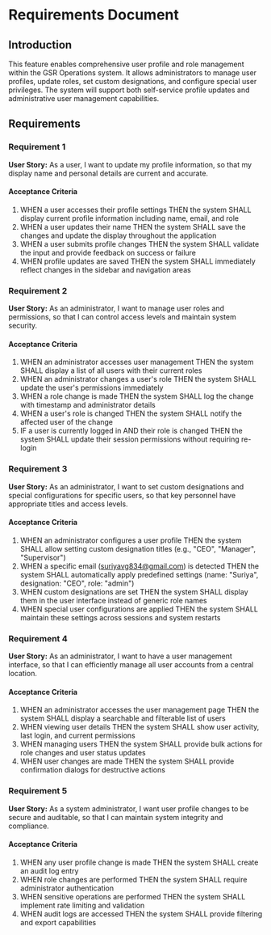 # Requirements Document

## Introduction

This feature enables comprehensive user profile and role management within the GSR Operations system. It allows administrators to manage user profiles, update roles, set custom designations, and configure special user privileges. The system will support both self-service profile updates and administrative user management capabilities.

## Requirements

### Requirement 1

**User Story:** As a user, I want to update my profile information, so that my display name and personal details are current and accurate.

#### Acceptance Criteria

1. WHEN a user accesses their profile settings THEN the system SHALL display current profile information including name, email, and role
2. WHEN a user updates their name THEN the system SHALL save the changes and update the display throughout the application
3. WHEN a user submits profile changes THEN the system SHALL validate the input and provide feedback on success or failure
4. WHEN profile updates are saved THEN the system SHALL immediately reflect changes in the sidebar and navigation areas

### Requirement 2

**User Story:** As an administrator, I want to manage user roles and permissions, so that I can control access levels and maintain system security.

#### Acceptance Criteria

1. WHEN an administrator accesses user management THEN the system SHALL display a list of all users with their current roles
2. WHEN an administrator changes a user's role THEN the system SHALL update the user's permissions immediately
3. WHEN a role change is made THEN the system SHALL log the change with timestamp and administrator details
4. WHEN a user's role is changed THEN the system SHALL notify the affected user of the change
5. IF a user is currently logged in AND their role is changed THEN the system SHALL update their session permissions without requiring re-login

### Requirement 3

**User Story:** As an administrator, I want to set custom designations and special configurations for specific users, so that key personnel have appropriate titles and access levels.

#### Acceptance Criteria

1. WHEN an administrator configures a user profile THEN the system SHALL allow setting custom designation titles (e.g., "CEO", "Manager", "Supervisor")
2. WHEN a specific email (suriyavg834@gmail.com) is detected THEN the system SHALL automatically apply predefined settings (name: "Suriya", designation: "CEO", role: "admin")
3. WHEN custom designations are set THEN the system SHALL display them in the user interface instead of generic role names
4. WHEN special user configurations are applied THEN the system SHALL maintain these settings across sessions and system restarts

### Requirement 4

**User Story:** As an administrator, I want to have a user management interface, so that I can efficiently manage all user accounts from a central location.

#### Acceptance Criteria

1. WHEN an administrator accesses the user management page THEN the system SHALL display a searchable and filterable list of users
2. WHEN viewing user details THEN the system SHALL show user activity, last login, and current permissions
3. WHEN managing users THEN the system SHALL provide bulk actions for role changes and user status updates
4. WHEN user changes are made THEN the system SHALL provide confirmation dialogs for destructive actions

### Requirement 5

**User Story:** As a system administrator, I want user profile changes to be secure and auditable, so that I can maintain system integrity and compliance.

#### Acceptance Criteria

1. WHEN any user profile change is made THEN the system SHALL create an audit log entry
2. WHEN role changes are performed THEN the system SHALL require administrator authentication
3. WHEN sensitive operations are performed THEN the system SHALL implement rate limiting and validation
4. WHEN audit logs are accessed THEN the system SHALL provide filtering and export capabilities